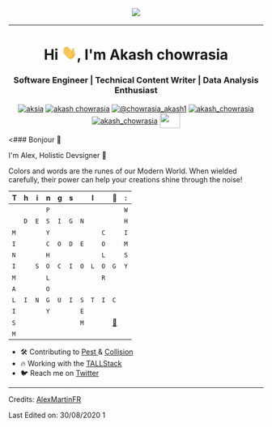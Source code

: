 <p align="center">
  <img src="https://github.com/thompsonemerson/thompsonemerson/raw/master/cover-thompson.png" height="200"/>
</p>
<hr>
<h1 align="center">Hi <img src="https://raw.githubusercontent.com/ABSphreak/ABSphreak/master/gifs/Hi.gif" width="30px">, I'm Akash chowrasia</h1>
<h3 align="center">Software Engineer | Technical Content Writer | Data Analysis Enthusiast</h3>
<p align="center">
<a href="https://www.linkedin.com/in/aksia/" target="blank"><img align="center" src="https://cdn.jsdelivr.net/npm/simple-icons@3.0.1/icons/linkedin.svg" alt="aksia" height="30" width="40" /></a>
<a href="https://www.facebook.com/akash.chowrasia.908/" target="blank"><img align="center" src="https://cdn.jsdelivr.net/npm/simple-icons@3.0.1/icons/facebook.svg" alt="akash chowrasia" height="30" width="40" /></a>
<a href="https://www.hackerrank.com/@chowrasia_akash1" target="blank"><img align="center" src="https://cdn.jsdelivr.net/npm/simple-icons@3.0.1/icons/hackerrank.svg" alt="@chowrasia_akash1" height="30" width="40" /></a>
<a href="https://leetcode.com/Akash_Chowrasia/" target="blank"><img align="center" src="https://cdn.jsdelivr.net/npm/simple-icons@3.0.1/icons/leetcode.svg" alt="akash_chowrasia" height="30" width="40" /></a>
<a href="https://auth.geeksforgeeks.org/user/akash_chowrasia/profile" target="blank"><img align="center" src="https://cdn.jsdelivr.net/npm/simple-icons@3.0.1/icons/geeksforgeeks.svg" alt="akash_chowrasia" height="30" width="40" /></a>
 <a href = "mailto: chowrasia.akash08@gmail.com"><img align="center" src="https://simpleicons.org/icons/gmail.svg" height="30" width="40" /></a>
</p>
</p>



<### Bonjour 🙂

I'm Alex, Holistic Devsigner 🎨

Colors and words are the runes of our Modern World. When wielded carefully, their power can help your creations shine through the noise!

|T|h|i|n|g|s||I||💚|:|
| - | - | - | - | - | - | - | - | - | - | - |
| | | |`P`| | | | | | |`W`|
| |`D`|`E`|`S`|`I`|`G`|`N`| | | |`H`|
|`M`| | |`Y`| | | | |`C`| |`I`|
|`I`| | |`C`|`O`|`D`|`E`| |`O`| |`M`|
|`N`| | |`H`| | | | |`L`| |`S`|
|`I`| |`S`|`O`|`C`|`I`|`O`|`L`|`O`|`G`|`Y`|
|`M`| | |`L`| | | | |`R`| | |
|`A`| | |`O`| | | | | | | |
|`L`|`I`|`N`|`G`|`U`|`I`|`S`|`T`|`I`|`C`| |
|`I`| | |`Y`| | |`E`| | | | |
|`S`| | | | | |`M`| | |[📸](https://www.instagram.com/alexmartinfr/)| |
|`M`| | | | | | | | | | |

- 🛠 Contributing to [ Pest ](https://github.com/pestphp/pest) & [ Collision ](https://github.com/nunomaduro/collision)
- 🔥 Working with the [ TALLStack ](https://tallstack.dev/)
- 🐦 Reach me on [ Twitter ](https://twitter.com/alexmartinfr)

-----
Credits: [AlexMartinFR](https://github.com/AlexMartinFR)

Last Edited on: 30/08/2020
1

